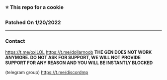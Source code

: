 ### ⭐ This repo for a cookie


### Patched On 1/20/2022
---------------------------------------
### Contact
https://t.me/oxiLOL
https://t.me/dollarnoob
**THE GEN DOES NOT WORK ANYMORE. DO NOT ASK FOR SUPPORT, WE WILL NOT PROVIDE SUPPORT FOR ANY REASON AND YOU WILL BE INSTANTLY BLOCKED**

(telegram group) https://t.me/discordmp



